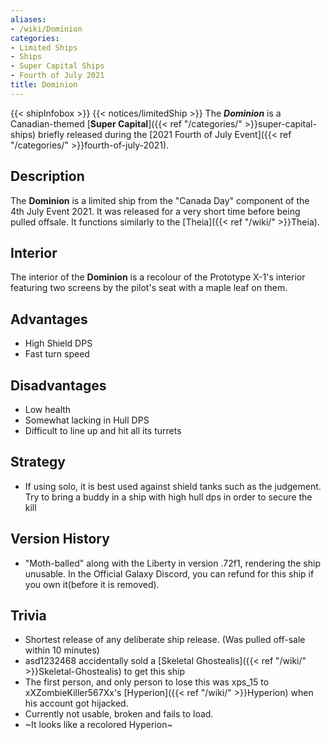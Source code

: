 ```yaml
---
aliases:
- /wiki/Dominion
categories:
- Limited Ships
- Ships
- Super Capital Ships
- Fourth of July 2021
title: Dominion
---
```


{{< shipInfobox >}} {{< notices/limitedShip >}} The **_Dominion_** is a Canadian-themed [**Super Capital**]({{< ref "/categories/" >}}super-capital-ships) briefly released during the [2021 Fourth of July Event]({{< ref "/categories/" >}}fourth-of-july-2021). 

## Description

The **Dominion** is a limited ship from the "Canada Day" component of the 4th July Event 2021. It was released for a very short time before being pulled offsale. It functions similarly to the [Theia]({{< ref "/wiki/" >}}Theia).

## Interior

The interior of the **Dominion** is a recolour of the Prototype X-1's interior featuring two screens by the pilot's seat with a maple leaf on them.

## Advantages

- High Shield DPS
- Fast turn speed

## Disadvantages

- Low health
- Somewhat lacking in Hull DPS
- Difficult to line up and hit all its turrets

## Strategy

- If using solo, it is best used against shield tanks such as the judgement. Try to bring a buddy in a ship with high hull dps in order to secure the kill

## Version History 

- "Moth-balled" along with the Liberty in version .72f1, rendering the ship unusable. In the Official Galaxy Discord, you can refund for this ship if you own it(before it is removed).

## Trivia

- Shortest release of any deliberate ship release. (Was pulled off-sale within 10 minutes)
- asd1232468 accidentally sold a [Skeletal Ghostealis]({{< ref "/wiki/" >}}Skeletal-Ghostealis) to get this ship
- The first person, and only person to lose this was xps_15 to xXZombieKiller567Xx's [Hyperion]({{< ref "/wiki/" >}}Hyperion) when his account got hijacked.
- Currently not usable, broken and fails to load.
- ~It looks like a recolored Hyperion~